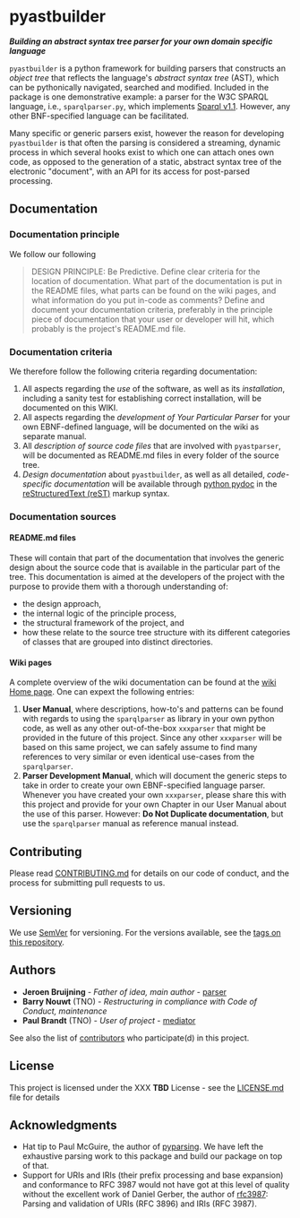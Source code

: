 # pyastbuilder

***Building an abstract syntax tree parser for your own domain specific language***

`pyastbuilder` is a python framework for building parsers that constructs an *object tree* that reflects the language's *abstract syntax tree* (AST), which can be pythonically navigated, searched and modified. Included in the package is one demonstrative example: a parser for the W3C SPARQL language, i.e., `sparqlparser.py`, which implements [Sparql v1.1](https://www.w3.org/TR/2013/REC-sparql11-query-20130321/). However, any other BNF-specified language can be facilitated.

Many specific or generic parsers exist, however the reason for developing `pyastbuilder` is that often the parsing is considered a streaming, dynamic process in which several hooks exist to which one can attach ones own code, as opposed to the generation of a static, abstract syntax tree of the electronic "document", with an API for its access for post-parsed processing. 

## Documentation 
### Documentation principle
We follow our following
> DESIGN PRINCIPLE: Be Predictive. Define clear criteria for the location of documentation. What part of the documentation is put in the README files, what parts can be found on the wiki pages, and what information do you put in-code as comments? Define and document your documentation criteria, preferably in the principle piece of documentation that your user or developer will hit, which probably is the project's README.md file.

### Documentation criteria
We therefore follow the following criteria regarding documentation:
1. All aspects regarding the *use* of the software, as well as its *installation*, including a sanity test for establishing correct installation, will be documented on this WIKI. 
1. All aspects regarding the *development of Your Particular Parser* for your own EBNF-defined language, will be documented on the wiki as separate manual.
1. All *description of source code files* that are involved with `pyastparser`, will be documented as README.md files in every folder of the source tree.
1. *Design documentation* about `pyastbuilder`, as well as all detailed, *code-specific documentation* will be available through [python pydoc](https://docs.python.org/devguide/documenting.html) in the [reStructuredText (reST)](http://docutils.sourceforge.net/rst.html) markup syntax.

### Documentation sources
#### README.md files
These will contain that part of the documentation that involves the generic design about the source code that is available in the particular part of the tree. This documentation is aimed at the developers of the project with the purpose to provide them with a thorough understanding of:

* the design approach, 
* the internal logic of the principle process, 
* the structural framework of the project, and
* how these relate to the source tree structure with its different categories of classes that are grouped into distinct directories.

#### Wiki pages
A complete overview of the wiki documentation can be found at the [wiki Home page](wiki). One can expext the following entries:
1. **User Manual**, where descriptions, how-to's and patterns can be found with regards to using the `sparqlparser` as library in your own python code, as well as any other out-of-the-box `xxxparser` that might be provided in the future of this project. Since any other `xxxparser` will be based on this same project, we can safely assume to find many references to very similar or even identical use-cases from the `sparqlparser`. 
1. **Parser Development Manual**, which will document the generic steps to take in order to create your own EBNF-specified language parser. Whenever you have created your own `xxxparser`, please share this with this project and provide for your own Chapter in our User Manual about the use of this parser. However: **Do Not Duplicate documentation**, but use the `sparqlparser` manual as reference manual instead.

## Contributing

Please read [CONTRIBUTING.md](docs/Contributing.md) for details on our code of conduct, and the process for submitting pull requests to us.

## Versioning

We use [SemVer](http://semver.org/) for versioning. For the versions available, see the [tags on this repository](https://github.com/TNO/pyastbuilder/tags). 

## Authors

* **Jeroen Bruijning** - *Father of idea, main author* - [parser](https://github.com/Jeroen537/parser)
* **Barry Nouwt** (TNO) - *Restructuring in compliance with Code of Conduct, maintenance*
* **Paul Brandt** (TNO) - *User of project* - [mediator](https://github.com/plbt5/Mediator)


See also the list of [contributors](https://github.com/TNO/pyastbuilder/contributors) who participate(d) in this project.

## License

This project is licensed under the XXX **TBD** License - see the [LICENSE.md](docs/LICENSE.md) file for details

## Acknowledgments

* Hat tip to Paul McGuire, the author of [pyparsing](http://pyparsing.wikispaces.com/). We have left the exhaustive parsing work to this package and build our package on top of that.
* Support for URIs and IRIs (their prefix processing and base expansion) and conformance to RFC 3987 would not have got at this level of quality without the excellent work of Daniel Gerber, the author of [rfc3987](https://github.com/dgerber/rfc3987): Parsing and validation of URIs (RFC 3896) and IRIs (RFC 3987).

